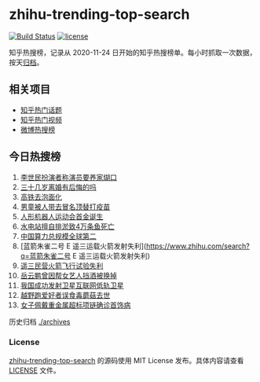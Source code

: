 # zhihu-trending-top-search

[![Build Status](https://github.com/justjavac/zhihu-trending-top-search/workflows/ci/badge.svg?branch=main)](https://github.com/justjavac/zhihu-trending-top-search/actions)
[![license](https://img.shields.io/github/license/justjavac/zhihu-trending-top-search)](https://github.com/justjavac/zhihu-trending-top-search/blob/main/LICENSE)

知乎热搜榜，记录从 2020-11-24
日开始的知乎热搜榜单。每小时抓取一次数据，按天[归档](./archives)。

## 相关项目

- [知乎热门话题](https://github.com/justjavac/zhihu-trending-hot-questions)
- [知乎热门视频](https://github.com/justjavac/zhihu-trending-hot-video)
- [微博热搜榜](https://github.com/justjavac/weibo-trending-hot-search)

## 今日热搜榜

<!-- BEGIN -->
<!-- 最后更新时间 Tue Aug 19 2025 10:25:12 GMT+0800 (China Standard Time) -->

1. [李世民扮演者称演员要养家煳口](https://www.zhihu.com/search?q=李世民扮演者称演员要养家煳口)
1. [三十几岁离婚有后悔的吗](https://www.zhihu.com/search?q=三十几岁离婚有后悔的吗)
1. [高铁去泡面化](https://www.zhihu.com/search?q=高铁去泡面化)
1. [男童被人带去冒名顶替打疫苗](https://www.zhihu.com/search?q=男童被人带去冒名顶替打疫苗)
1. [人形机器人运动会首金诞生](https://www.zhihu.com/search?q=人形机器人运动会首金诞生)
1. [水电站擅自排淤致4万条鱼死亡](https://www.zhihu.com/search?q=水电站擅自排淤致4万条鱼死亡)
1. [中国算力总规模全球第二](https://www.zhihu.com/search?q=中国算力总规模全球第二)
1. [蓝箭朱雀二号 E
   遥三运载火箭发射失利](https://www.zhihu.com/search?q=蓝箭朱雀二号 E
   遥三运载火箭发射失利)
1. [遥三民营火箭飞行试验失利](https://www.zhihu.com/search?q=遥三民营火箭飞行试验失利)
1. [岳云鹏曾因帮女艺人挡酒被换掉](https://www.zhihu.com/search?q=岳云鹏曾因帮女艺人挡酒被换掉)
1. [我国成功发射卫星互联网低轨卫星](https://www.zhihu.com/search?q=我国成功发射卫星互联网低轨卫星)
1. [越野跑爱好者误食毒蘑菇去世](https://www.zhihu.com/search?q=越野跑爱好者误食毒蘑菇去世)
1. [女子佩戴重金属超标项链确诊首饰病](https://www.zhihu.com/search?q=女子佩戴重金属超标项链确诊首饰病)

<!-- END -->

历史归档 [./archives](./archives)

### License

[zhihu-trending-top-search](https://github.com/justjavac/zhihu-trending-top-search)
的源码使用 MIT License 发布。具体内容请查看 [LICENSE](./LICENSE) 文件。
